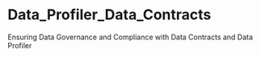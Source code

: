 # Data_Profiler_Data_Contracts
Ensuring Data Governance and Compliance with Data Contracts and Data Profiler 
